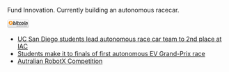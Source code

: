 Fund Innovation. Currently building an autonomous racecar.

[<img src="https://github.com/jimenezjose/jimenezjose/blob/main/bitcoin.png" width="10%">](https://github.com/jimenezjose/jimenezjose/blob/main/qrcode.png)

* [UC San Diego students lead autonomous race car team to 2nd place at IAC](https://jacobsschoolofengineering.blogspot.com/2022/11/uc-san-diego-students-lead-autonomous.html)
* [Students make it to finals of first autonomous EV Grand-Prix race](https://jacobsschool.ucsd.edu/news/release/3345)
* [Autralian RobotX Competition](https://jacobsschool.ucsd.edu/news/release/3556)
<!--
**jimenezjose/jimenezjose** is a ✨ _special_ ✨ repository because its `README.md` (this file) appears on your GitHub profile.

Here are some ideas to get you started:

- 🔭 I’m currently working on ...
- 🌱 I’m currently learning ...
- 👯 I’m looking to collaborate on ...
- 🤔 I’m looking for help with ...
- 💬 Ask me about ...
- 📫 How to reach me: ...
- 😄 Pronouns: ...
- ⚡ Fun fact: ...
-->
